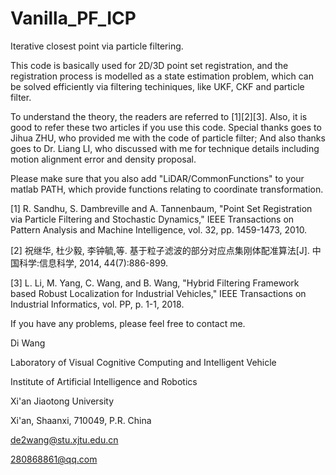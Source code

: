 # Vanilla_PF_ICP
Iterative closest point via particle filtering. 

This code is basically used for 2D/3D point set registration, and the registration process is modelled as a state estimation problem, which can be solved efficiently via filtering techiniques, like UKF, CKF and particle filter.

To understand the theory, the readers are referred to [1][2][3]. Also, it is good to refer these two articles if you use this code.
Special thanks goes to Jihua ZHU, who provided me with the code of particle filter; And also thanks goes to Dr. Liang LI, who discussed with me for technique details including motion alignment error and density proposal. 

Please make sure that you also add "LiDAR/CommonFunctions" to your matlab PATH, which provide functions relating to coordinate transformation.

[1]	R. Sandhu, S. Dambreville and A. Tannenbaum, "Point Set Registration via Particle Filtering and Stochastic Dynamics," IEEE Transactions on Pattern Analysis and Machine Intelligence, vol. 32, pp. 1459-1473, 2010.

[2] 祝继华, 杜少毅, 李钟毓,等. 基于粒子滤波的部分对应点集刚体配准算法[J]. 中国科学:信息科学, 2014, 44(7):886-899.

[3]	L. Li, M. Yang, C. Wang, and B. Wang, "Hybrid Filtering Framework based Robust Localization for Industrial Vehicles," IEEE Transactions on Industrial Informatics, vol. PP, p. 1-1, 2018.

If you have any problems, please feel free to contact me.


Di Wang

Laboratory of Visual Cognitive Computing and Intelligent Vehicle

Institute of Artificial Intelligence and Robotics

Xi'an Jiaotong University

Xi'an, Shaanxi, 710049, P.R. China

de2wang@stu.xjtu.edu.cn

280868861@qq.com
